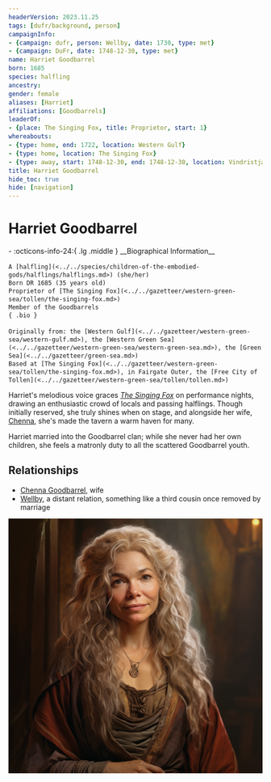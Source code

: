 ```yaml
---
headerVersion: 2023.11.25
tags: [dufr/background, person]
campaignInfo:
- {campaign: dufr, person: Wellby, date: 1730, type: met}
- {campaign: DuFr, date: 1748-12-30, type: met}
name: Harriet Goodbarrel
born: 1685
species: halfling
ancestry:
gender: female
aliases: [Harriet]
affiliations: [Goodbarrels]
leaderOf:
- {place: The Singing Fox, title: Proprietor, start: 1}
whereabouts:
- {type: home, end: 1722, location: Western Gulf}
- {type: home, location: The Singing Fox}
- {type: away, start: 1748-12-30, end: 1748-12-30, location: Vindristjarna}
title: Harriet Goodbarrel
hide_toc: true
hide: [navigation]
---
```

# Harriet Goodbarrel
<div class="grid cards ext-narrow-margin ext-one-column" markdown>
- :octicons-info-24:{ .lg .middle } __Biographical Information__

    A [halfling](<../../species/children-of-the-embodied-gods/halflings/halflings.md>) (she/her)  
    Born DR 1685 (35 years old)  
    Proprietor of [The Singing Fox](<../../gazetteer/western-green-sea/tollen/the-singing-fox.md>)  
    Member of the Goodbarrels  
    { .bio }

    Originally from: the [Western Gulf](<../../gazetteer/western-green-sea/western-gulf.md>), the [Western Green Sea](<../../gazetteer/western-green-sea/western-green-sea.md>), the [Green Sea](<../../gazetteer/green-sea.md>)
    Based at [The Singing Fox](<../../gazetteer/western-green-sea/tollen/the-singing-fox.md>), in Fairgate Outer, the [Free City of Tollen](<../../gazetteer/western-green-sea/tollen/tollen.md>)
</div>




Harriet's melodious voice graces *[The Singing Fox](<../../gazetteer/western-green-sea/tollen/the-singing-fox.md>)* on performance nights, drawing an enthusiastic crowd of locals and passing halflings. Though initially reserved, she truly shines when on stage, and alongside her wife, [Chenna](<./chenna-goodbarrel.md>), she's made the tavern a warm haven for many.

Harriet married into the Goodbarrel clan; while she never had her own children, she feels a matronly duty to all the scattered Goodbarrel youth. 
## Relationships
- [Chenna Goodbarrel](<./chenna-goodbarrel.md>), wife
- [Wellby](<../pcs/dunmar-fellowship/wellby.md>), a distant relation, something like a third cousin once removed by marriage






![Harriet Goodbarrel](../../assets/harriet-goodbarrel.png)

